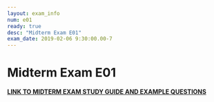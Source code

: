 ```yaml
---
layout: exam_info
num: e01
ready: true
desc: "Midterm Exam E01"
exam_date: 2019-02-06 9:30:00.00-7
---
```


# Midterm Exam E01

<a href="me1_prep.pdf"><b>LINK TO MIDTERM EXAM STUDY GUIDE AND EXAMPLE QUESTIONS</b></a>

